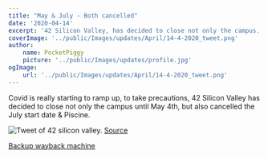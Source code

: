 ```yaml
---
title: "May & July - Both cancelled"
date: '2020-04-14'
excerpt: '42 Silicon Valley, has decided to close not only the campus.'
coverImage: '../public/Images/updates/April/14-4-2020_tweet.png'
author:
    name: PocketPiggy
    picture: '../public/Images/updates/profile.jpg'
ogImage:
    url: '../public/Images/updates/April/14-4-2020_tweet.png'
---
```


<p class='blog-p'>
Covid is really starting to ramp up, to take precautions, 42 Silicon Valley has decided to close not only the campus until May 4th, but also cancelled the July start date & Piscine.
</p>

<span class='blog-img'>
<img src='/Images/updates/April/14-4-2020_tweet.png'/ alt='Tweet of 42 silicon valley.'>
</span>

<a href='https://twitter.com/42SiliconValley/status/1250137361335201792' target='blank' rel='noopener noreferrer'>
Source
</a>

<a href='https://web.archive.org/web/20200417101258/https://twitter.com/42SiliconValley/status/1250137361335201792
' target='blank' rel='noopener noreferrer'>
Backup wayback machine
</a>

<span class='buffy-the-buffer' />
